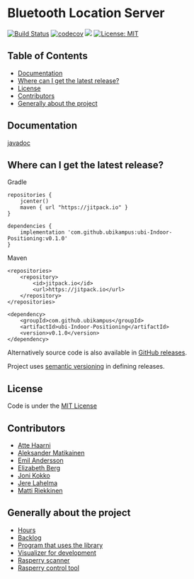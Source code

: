 # Bluetooth Location Server

[![Build Status](https://travis-ci.org/ubikampus/ubi-Indoor-Positioning.svg?branch=master)](https://travis-ci.org/ubikampus/ubi-Indoor-Positioning)
[![codecov](https://codecov.io/gh/ubikampus/ubi-Indoor-Positioning/branch/master/graph/badge.svg)](https://codecov.io/gh/ubikampus/ubi-Indoor-Positioning)
[![](https://jitpack.io/v/ubikampus/ubi-Indoor-Positioning.svg)](https://jitpack.io/#ubikampus/ubi-Indoor-Positioning)
[![License: MIT](https://img.shields.io/badge/License-MIT-green.svg)](https://opensource.org/licenses/MIT)

<!-- TODO: Description -->

## Table of Contents <a name="table-of-contents"/>
*  [Documentation](#documentation)
*  [Where can I get the latest release?](#where-can-i-get-the-latest-release)
*  [License](#license)
*  [Contributors](#contributors)
*  [Generally about the project](#generally-about-the-project)

## Documentation

<!-- TODO: Documentation -->



<!-- replace javadoc link with this when next release out: https://javadoc.jitpack.io/com/github/ubikampus/ubi-Indoor-Positioning/latest/javadoc/ -->
[javadoc](https://javadoc.jitpack.io/com/github/ubikampus/ubi-Indoor-Positioning/feature~README-1767b69a64-1/javadoc/fi/helsinki/ubipositioning/datamodels/Location2D.html)

## Where can I get the latest release?

Gradle

```
repositories {
    jcenter()
    maven { url "https://jitpack.io" }
}

dependencies {
    implementation 'com.github.ubikampus:ubi-Indoor-Positioning:v0.1.0'
}
```

Maven

```
<repositories>
	<repository>
	    <id>jitpack.io</id>
	    <url>https://jitpack.io</url>
    </repository>
</repositories>
	
<dependency>
    <groupId>com.github.ubikampus</groupId>
    <artifactId>ubi-Indoor-Positioning</artifactId>
    <version>v0.1.0</version>
</dependency>
```

Alternatively source code is also available in [GitHub releases](https://github.com/ubikampus/ubi-Indoor-Positioning/releases).

Project uses [semantic versioning](https://semver.org/) in defining releases.

## License

Code is under the [MIT License](https://github.com/ubikampus/ubi-Indoor-Positioning/blob/feature/README/LICENSE)

## Contributors

<!-- TODO: Text and arrange links -->

* [Atte Haarni](https://github.com/Ajhaa)
* [Aleksander Matikainen](https://github.com/alemati)
* [Emil Andersson](https://github.com/andeem)
* [Elizabeth Berg](https://github.com/reykjaviks)
* [Joni Kokko](https://github.com/Jhoneagle)
* [Jere Lahelma](https://github.com/je-l)
* [Matti Riekkinen](https://github.com/mriekkin)

## Generally about the project

<!-- TODO: Text and arrange links -->

* [Hours](https://docs.google.com/spreadsheets/d/1pgeD1oTm5cBeNS73Hs8ie4iGBln6UkSQHe_rVjXCOTo/edit?usp=sharing)
* [Backlog](https://docs.google.com/spreadsheets/d/1dOJzTgOaNfIl2t6UdaIPswVt-OaKmjpm_03oe0t5R6o/edit?usp=sharing)
* [Program that uses the library](https://github.com/ubikampus/server_program)
* [Visualizer for development](https://github.com/ubikampus/bluetooth-dev-visualizer)
* [Rasperry scanner](https://github.com/ubikampus/bluetooth-raspberry-scanner)
* [Rasperry control tool](https://github.com/ubikampus/raspberry-config-cli)

